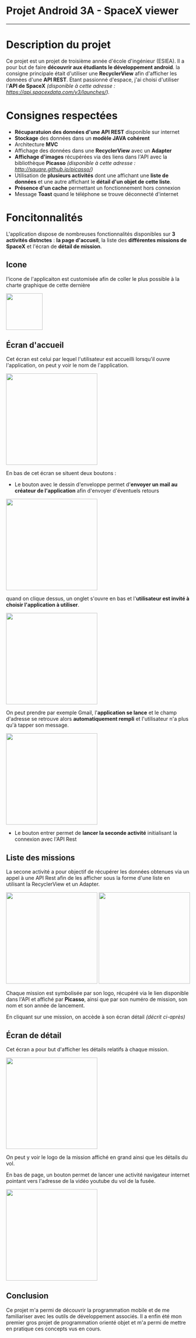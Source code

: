 # Projet Android 3A - SpaceX viewer
---

# Description du projet

Ce projet est un projet de troisième année d'école d'ingénieur (ESIEA). Il a pour but de faire **découvrir aux étudiants le développement android**. la consigne principale était d'utiliser une **RecyclerView** afin d'afficher les données d'une **API REST**. Étant passionné d'espace, j'ai choisi d'utiliser l'**API de SpaceX** *(disponible à cette adresse : https://api.spacexdata.com/v3/launches/).* 


# Consignes respectées
- **Récuparatuion des données d'une API REST** disponible sur internet
- **Stockage** des données dans un **modèle JAVA cohérent**
- Architecture **MVC**
- Affichage des données dans une **RecyclerView** avec un **Adapter**
- **Affichage d'images** récupérées via des liens dans l'API avec la bibliothèque **Picasso** *(disponible à cette adresse : http://square.github.io/picasso/)*
- Utilisation de **plusieurs activités** dont une affichant une **liste de données** et une autre affichant le **détail d'un objet de cette liste**.
- **Présence d'un cache** permettant un fonctionnement hors connexion
- Message **Toast** quand le téléphone se trouve déconnecté d'internet

# Foncitonnalités

L'application dispose de nombreuses fonctionnalités disponibles sur **3 activités distnctes** : **la page d'accueil**, la liste des **différentes missions de SpaceX** et l'écran de **détail de mission**. 

## Icone

l'icone de l'applicaiton est customisée afin de coller le plus possible à la charte graphique de cette dernière

<img src="https://github.com/CharlesPilon23/Android3A/blob/master/pictures_markdown/Icone.jpg" width="100"/>

## Écran d'accueil

Cet écran est celui par lequel l'utilisateur est accueilli lorsqu'il ouvre l'application, on peut y voir le nom de l'application. 


<img src="https://github.com/CharlesPilon23/Android3A/blob/master/pictures_markdown/Ecran_accueil.jpg" width="250"/>

En bas de cet écran se situent deux boutons :
- Le bouton avec le dessin d'enveloppe permet d'**envoyer un mail au créateur de l'application** afin d'envoyer d'éventuels retours

<img src="https://github.com/CharlesPilon23/Android3A/blob/master/pictures_markdown/Mail_1.jpg" width="250"/>

quand on clique dessus, un onglet s'ouvre en bas et l'**utilisateur est invité à choisir l'application à utiliser**. 

<img src="https://github.com/CharlesPilon23/Android3A/blob/master/pictures_markdown/Mail_2.jpg" width="250"/>

On peut prendre par exemple Gmail, l'**application se lance** et le champ d'adresse se retrouve alors **automatiquement rempli** et l'utilisateur n'a plus qu'à tapper son message. 

<img src="https://github.com/CharlesPilon23/Android3A/blob/master/pictures_markdown/Mail_3-1.jpg" width="250"/>

- Le bouton entrer permet de **lancer la seconde activité** initialisant la connexion avec l'API Rest

## Liste des missions

La secone activité a pour objectif de récupérer les données obtenues via un appel à une API Rest afin de les afficher sous la forme d'une liste en utilisant la RecyclerView et un Adapter.

<img src="https://github.com/CharlesPilon23/Android3A/blob/master/pictures_markdown/Liste_1.jpg" width="250"/> <img src="https://github.com/CharlesPilon23/Android3A/blob/master/pictures_markdown/Liste_2.jpg" width="250"/>

Chaque mission est symbolisée par son logo, récupéré via le lien disponible dans l'API et affiché par **Picasso**, ainsi que par son numéro de mission, son nom et son année de lancement. 

En cliquant sur une mission, on accède à son écran détail *(décrit ci-après)*

## Écran de détail

Cet écran a pour but d'afficher les détails relatifs à chaque mission.

<img src="https://github.com/CharlesPilon23/Android3A/blob/master/pictures_markdown/Detail.jpg" width="250"/>

On peut y voir le logo de la mission affiché en grand ainsi que les détails du vol. 

En bas de page, un bouton permet de lancer une activité navigateur internet pointant vers l'adresse de la vidéo youtube du vol de la fusée. 

<img src="https://github.com/CharlesPilon23/Android3A/blob/master/pictures_markdown/Youtube.jpg" width="250"/>

## Conclusion

Ce projet m'a permi de découvrir la programmation mobile et de me familiariser avec les outils de développement associés. Il a enfin été mon premier gros projet de programmation orienté objet et m'a permi de mettre en pratique ces concepts vus en cours.


